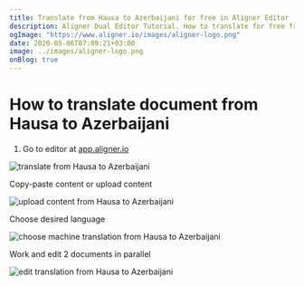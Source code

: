 ```yaml
---
title: Translate from Hausa to Azerbaijani for free in Aligner Editor
description: Aligner Dual Editor Tutorial. How to translate for free from Hausa to Azerbaijani. Aligner is multilingual document management platform. 
ogImage: "https://www.aligner.io/images/aligner-logo.png"
date: 2020-05-06T07:09:21+03:00
image: ../images/aligner-logo.png
onBlog: true
---
```


# How to translate document from Hausa to Azerbaijani

1. Go to editor at [app.aligner.io](https://app.aligner.io "Aligner App web page")

![translate from Hausa to Azerbaijani](../aligner-blank-editor.png "translate from Hausa to Azerbaijani")

Copy-paste content or upload content

![upload content from Hausa to Azerbaijani](../aligner-uploaded-document.png "upload content from Hausa to Azerbaijani")

Choose desired language

![choose machine translation from Hausa to Azerbaijani](../aligner-language-dropdown.png "choose machine translation from Hausa to Azerbaijani")

Work and edit 2 documents in parallel

![edit translation from Hausa to Azerbaijani](../aligner-double-sitded-editor.png "edit translation from Hausa to Azerbaijani")

